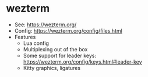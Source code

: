 # wezterm

- See: <https://wezterm.org/>
- Config: <https://wezterm.org/config/files.html>
- Features
  - Lua config
  - Multiplexing out of the box
  - Some support for leader keys: <https://wezterm.org/config/keys.html#leader-key>
  - Kitty graphics, ligatures
